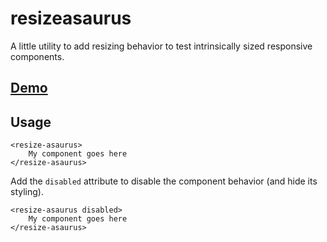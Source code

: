 # resizeasaurus

A little utility to add resizing behavior to test intrinsically sized responsive components.

## [Demo](https://filamentgroup.github.io/resizeasaurus/demo.html)

## Usage

```
<resize-asaurus>
    My component goes here
</resize-asaurus>
```

Add the `disabled` attribute to disable the component behavior (and hide its styling).

```
<resize-asaurus disabled>
    My component goes here
</resize-asaurus>
```
